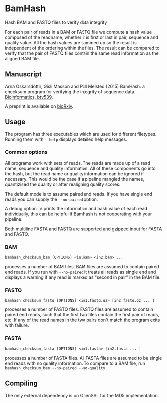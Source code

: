 # BamHash


Hash BAM and FASTQ files to verify data integrity

For each pair of reads in a BAM or FASTQ file we compute a hash value
composed of the readname, whether it is first or last in pair, sequence and quality value.
All the hash values are summed up so the result is independent of the ordering within the files.
The result can be compared to verify that the pair of FASTQ files contain the same read 
information as the aligned BAM file.

## Manuscript

Arna Óskarsdóttir, Gísli Másson and Páll Melsted (2015) 
BamHash: a checksum program for verifying the integrity of sequence data. 
[Bioinformatics, btv539](http://bioinformatics.oxfordjournals.org/content/early/2015/10/01/bioinformatics.btv539.abstract).

A preprint is available on [bioRxiv](http://biorxiv.org/content/early/2015/03/03/015867).

## Usage

The program has three executables which are used for different filetypes. Running them with `--help` displays detailed help messages.

### Common options

All programs work with sets of reads. The reads are made up of a read name, sequence and quality information. All of these components go into the hash, but the read name or quality information can be ignored if necessary. This would be the case if a pipeline mangled the names, quantizised the quality or after realigning quality scores.

The default mode is to assume paired end reads. If you have single end reads you can supply the `--no-paired` option.

A debug option `-d` prints the information and hash value of each read individually, this can be helpful if BamHash is not cooperating with your pipeline.

Both multiline FASTA and FASTQ are supported and gzipped input for FASTA and FASTQ.

### BAM

~~~
bamhash_checksum_bam [OPTIONS] <in.bam> <in2.bam> ...
~~~

processes a number of BAM files. BAM files are assumed to contain paired end reads. If you run with `--no-paired` it treats all reads as single end and displays a warning if any read is marked as "second in pair" in the BAM file.

### FASTQ

~~~
bamhash_checksum_fastq [OPTIONS] <in1.fastq.gz> [in2.fastq.gz ... ]
~~~

processes a number of FASTQ files. FASTQ files are assumed to contain paired end reads, such that the first two files contain the first pair of reads, etc. If any of the read names in the two pairs don't match the program exits with failure.

### FASTA

~~~
bamhash_checksum_fasta [OPTIONS] <in1.fasta> [in2.fasta ... ]
~~~

processes a number of FASTA files. All FASTA files are assumed to be single end reads with no quality information. To compare to a BAM file, run `bamhash_checksum_bam --no-paired --no-quality`

## Compiling

The only external dependency is on OpenSSL for the MD5 implementation.

